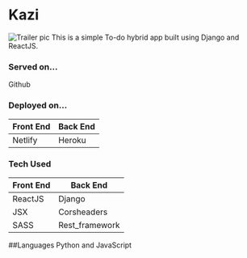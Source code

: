 # Kazi
![Trailer pic](https://imgur.com/a/JIj2mkV)
This is a simple To-do hybrid app built using Django and ReactJS.

### Served on...
Github

### Deployed on...
Front End | Back End
------------ | -------------
Netlify | Heroku


### Tech Used
Front End | Back End
------------ | -------------
ReactJS | Django
JSX | Corsheaders
SASS | Rest_framework

##Languages
Python and JavaScript
